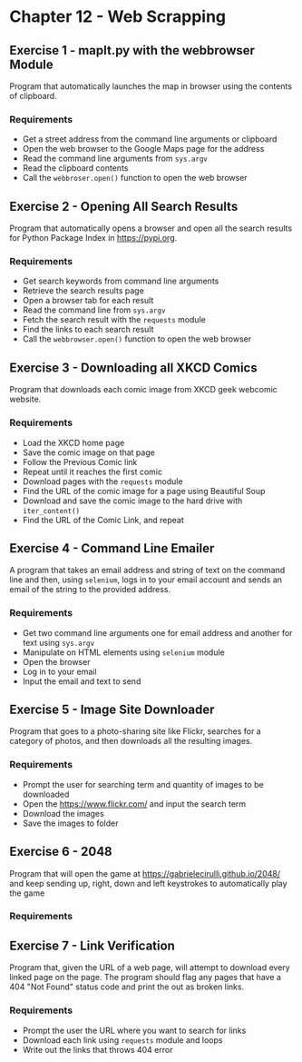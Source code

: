 # Chapter 12 - Web Scrapping

## Exercise 1 - mapIt.py with the webbrowser Module 

Program that automatically launches the map in browser using the contents of clipboard.

### Requirements
- Get a street address from the command line arguments or clipboard
- Open the web browser to the Google Maps page for the address
- Read the command line arguments from `sys.argv`
- Read the clipboard contents
- Call the `webbroser.open()` function to open the web browser

## Exercise 2 - Opening All Search Results

Program that automatically opens a browser and  open all the search results for Python Package Index in https://pypi.org.

### Requirements
- Get search keywords from command line arguments
- Retrieve the search results page
- Open a browser tab for each result
- Read the command line from `sys.argv`
- Fetch the search result with the `requests` module
- Find the links to each search result
- Call the `webbrowser.open()` function to open the web browser

## Exercise 3 - Downloading all XKCD Comics

Program that downloads each comic image from XKCD geek webcomic website.

### Requirements
- Load the XKCD home page
- Save the comic image on that page
- Follow the Previous Comic link
- Repeat until it reaches the first comic
- Download pages with the `requests` module
- Find the URL of the comic image for a page using Beautiful Soup
- Download and save the comic image to the hard drive with `iter_content()`
- Find the URL of the Comic Link, and repeat

## Exercise 4 - Command Line Emailer

A program that takes an email address and string of text on the command line and then, using `selenium`, logs in to your email account and sends an email of the string to the provided address.

### Requirements
- Get two command line arguments one for email address and another for text using `sys.argv`
- Manipulate on HTML elements using `selenium` module
- Open the browser
- Log in to your email
- Input the email and text to send

## Exercise 5 - Image Site Downloader

Program that goes to a photo-sharing site like Flickr, searches for a category of photos, and then downloads all the resulting images.

### Requirements
- Prompt the user for searching term and quantity of images to be downloaded
- Open the https://www.flickr.com/ and input the search term
- Download the images
- Save the images to folder

## Exercise 6 - 2048

Program that will open the game at https://gabrielecirulli.github.io/2048/ and keep sending up, right, down and left keystrokes to automatically play the game

### Requirements

## Exercise 7 - Link Verification

Program that, given the URL of a web page, will attempt to download every linked page on the page. The program should flag any pages that have a 404 "Not Found" status code and print the out as broken links.

### Requirements
- Prompt the user the URL where you want to search for links
- Download each link using `requests` module and loops
- Write out the links that throws 404 error